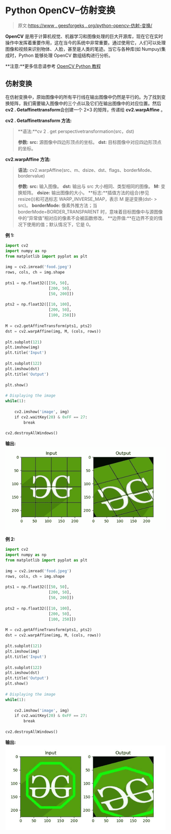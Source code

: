 # Python OpenCV–仿射变换

> 原文:[https://www . geesforgeks . org/python-opencv-仿射-变换/](https://www.geeksforgeeks.org/python-opencv-affine-transformation/)

**OpenCV** 是用于计算机视觉、机器学习和图像处理的巨大开源库，现在它在实时操作中发挥着重要作用，这在当今的系统中非常重要。通过使用它，人们可以处理图像和视频来识别物体、人脸，甚至是人类的笔迹。当它与各种库(如 Numpuy)集成时，Python 能够处理 OpenCV 数组结构进行分析。

**注意:**更多信息请参考 [OpenCV Python 教程](http://geeksforgeeks.org/opencv-python-tutorial/)

## 仿射变换

在仿射变换中，原始图像中的所有平行线在输出图像中仍然是平行的。为了找到变换矩阵，我们需要输入图像中的三个点以及它们在输出图像中的对应位置。然后**cv2 . Getaffinettransform**会创建一个 2×3 的矩阵，传递给 **cv2.warpAffine** 。

**cv2 . Getaffinettransform 方法:**

> **语法:**cv 2 . get perspectivetransformation(src，dst)
> 
> **参数:**
> **src:** 源图像中四边形顶点的坐标。
> **dst:** 目标图像中对应四边形顶点的坐标。

**cv2.warpAffine 方法:**

> **语法:** cv2.warpAffine(src、m、dsize、dst、flags、borderMode、bordervalue)
> 
> **参数:**
> **src:** 输入图像。
> **dst:** 输出与 src 大小相同、类型相同的图像。
> **M:** 变换矩阵。
> **dsize:** 输出图像的大小。
> **标志:**插值方法的组合(参见 resize())和可选标志
> WARP_INVERSE_MAP，表示 M 是逆变换(dst- > src)。
> **borderMode:** 像素外推方法；当 borderMode=BORDER_TRANSPARENT 时，意味着目标图像中与源图像中的“异常值”相对应的像素不会被函数修改。
> **边界值:**在边界不变的情况下使用的值；默认情况下，它是 0。

**例 1:**

```py
import cv2
import numpy as np
from matplotlib import pyplot as plt

img = cv2.imread('food.jpeg')
rows, cols, ch = img.shape

pts1 = np.float32([[50, 50],
                   [200, 50], 
                   [50, 200]])

pts2 = np.float32([[10, 100],
                   [200, 50], 
                   [100, 250]])

M = cv2.getAffineTransform(pts1, pts2)
dst = cv2.warpAffine(img, M, (cols, rows))

plt.subplot(121)
plt.imshow(img)
plt.title('Input')

plt.subplot(122)
plt.imshow(dst)
plt.title('Output')

plt.show()

# Displaying the image
while(1):

    cv2.imshow('image', img)
    if cv2.waitKey(20) & 0xFF == 27:
        break

cv2.destroyAllWindows()
```

**输出:**
![Python OpenCV: Affine Transformation](img/8eed2512e4dc6c10c80fb608e40d815f.png)

**例 2:**

```py
import cv2
import numpy as np
from matplotlib import pyplot as plt

img = cv2.imread('food.jpeg')
rows, cols, ch = img.shape

pts1 = np.float32([[50, 50], 
                   [200, 50],
                   [50, 200]])

pts2 = np.float32([[10, 100],
                   [200, 50], 
                   [100, 250]])

M = cv2.getAffineTransform(pts1, pts2)
dst = cv2.warpAffine(img, M, (cols, rows))

plt.subplot(121)
plt.imshow(img)
plt.title('Input')

plt.subplot(122)
plt.imshow(dst)
plt.title('Output')
plt.show()

# Displaying the image
while(1):

    cv2.imshow('image', img)
    if cv2.waitKey(20) & 0xFF == 27:
        break

cv2.destroyAllWindows()
```

**输出:**
![Python OpenCV: Affine Transformation](img/0946db278f70845f83622ef8c683e2bd.png)